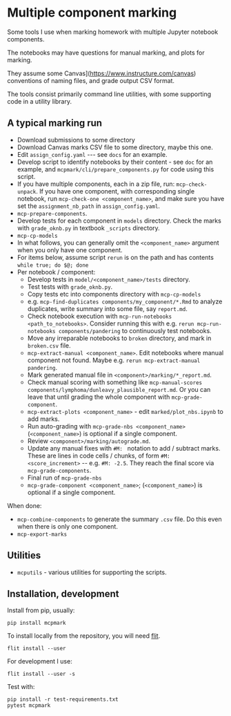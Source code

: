 # Multiple component marking

Some tools I use when marking homework with multiple Jupyter notebook
components.

The notebooks may have questions for manual marking, and plots for marking.

They assume some Canvas](https://www.instructure.com/canvas) conventions of naming files, and grade output CSV format.

The tools consist primarily command line utilities, with some supporting code
in a utility library.

## A typical marking run

* Download submissions to some directory
* Download Canvas marks CSV  file to some directory, maybe this one.
* Edit `assign_config.yaml` --- see `docs` for an example.
* Develop script to identify notebooks by their content - see `doc` for an
  example, and `mcpmark/cli/prepare_components.py` for code using this script.
* If you have multiple components, each in a zip file, run:
  `mcp-check-unpack`.  If you have one component, with corresponding single
  notebook, run `mcp-check-one <component_name>`, and make sure you have set
  the `assignment_nb_path` in `assign_config.yaml`.
* `mcp-prepare-components`.
* Develop tests for each component in `models` directory.  Check the marks
  with `grade_oknb.py` in textbook `_scripts` directory.
* `mcp-cp-models`
* In what follows, you can generally omit the `<component_name>` argument when
  you only have one component.
* For items below, assume script `rerun` is on the path and has contents
  `while true; do $@; done`
* Per notebook / component:
    * Develop tests in `model/<component_name>/tests` directory.
    * Test tests with `grade_oknb.py`.
    * Copy tests etc into components directory with `mcp-cp-models`
    * e.g. `mcp-find-duplicates components/my_component/*.Rmd` to analyze
      duplicates, write summary into some file, say `report.md`.
    * Check notebook execution with `mcp-run-notebooks <path_to_notebooks>`.
      Consider running this with e.g. `rerun mcp-run-notebooks
      components/pandering` to continuously test notebooks.
    * Move any irreparable notebooks to `broken` directory, and mark in
      `broken.csv` file.
    * `mcp-extract-manual <component_name>`. Edit notebooks where manual
      component not found.  Maybe e.g. `rerun mcp-extract-manual pandering`.
    * Mark generated manual file in `<component>/marking/*_report.md`.
    * Check manual scoring with something like `mcp-manual-scores
      components/lymphoma/dunleavy_plausible_report.md`.  Or you can leave
      that until grading the whole component with `mcp-grade-component`.
    * `mcp-extract-plots <component_name>` - edit `marked/plot_nbs.ipynb` to
      add marks.
    * Run auto-grading with `mcp-grade-nbs <component_name>`
      (`<component_name>`) is optional if a single component.
    * Review `<component>/marking/autograde.md`.
    * Update any manual fixes with `#M: ` notation to add / subtract marks.
      These are lines in code cells / chunks, of form `#M: <score_increment>`
      -- e.g. `#M: -2.5`.  They reach the final score via
      `mcp-grade-components`.
    * Final run of `mcp-grade-nbs`
    * `mcp-grade-component <component_name>`; (`<component_name>`) is optional
      if a single component.

When done:

* `mcp-combine-components` to generate the summary `.csv` file.  Do this even
  when there is only one component.
* `mcp-export-marks`

## Utilities

* `mcputils` - various utilities for supporting the scripts.

## Installation, development

Install from pip, usually:

```
pip install mcpmark
```

To install locally from the repository, you will need
[flit](https://pypi.org/project/flit).

```
flit install --user
```

For development I use:

```
flit install --user -s
```

Test with:

```
pip install -r test-requirements.txt
pytest mcpmark
```

